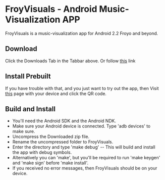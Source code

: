 # FroyVisuals - Android Music-Visualization APP #
FroyVisuals is a music-visualization app for Android 2.2 Froyo and beyond.

## Download ##
Click the Downloads Tab in the Tabbar above. 
Or follow [this](https://github.com/starlon/FroyVisuals/zipball/master) link

## Install Prebuilt ##
If you have trouble with that, and you just want to try out the app, then
Visit [this](http://starlon.lyrical.net/froyvisuals.php) page with your device and click the QR code.

## Build and Install ##
* You'll need the Android SDK and the Android NDK.
* Make sure your Android device is connected. Type 'adb devices' to make sure.
* Uncompress the Downloaded zip file.
* Rename the uncompressed folder to FroyVisuals.
* Enter the directory and type 'make debug' -- 
  This will build and install the app with debug symbols.
* Alternatively you can 'make', but you'll be required to 
  run 'make keygen' and 'make sign' before 'make install'.
* If you received no error messages, then FroyVisuals should be on your device.


